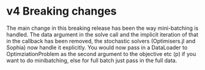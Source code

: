# v4 Breaking changes

The main change in this breaking release has been the way mini-batching is handled. The data argument in the solve call and the implicit iteration of that in the callback has been removed, 
the stochastic solvers (Optimisers.jl and Sophia) now handle it explicitly. You would now pass in a DataLoader to OptimziationProblem as the second argument to the objective etc (p) if you 
want to do minibatching, else for full batch just pass in the full data.
